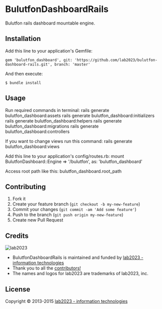 # BulutfonDashboardRails

Bulutfon rails dashboard mountable engine. 

## Installation

Add this line to your application's Gemfile:

    gem 'bulutfon_dashboard', git: 'https://github.com/lab2023/bulutfon-dashboard-rails.git', branch: 'master'

And then execute:

    $ bundle install

## Usage
	
Run required commands in terminal:
	rails generate bulutfon_dashboard:assets 
	rails generate bulutfon_dashboard:initializers 
	rails generate bulutfon_dashboard:helpers 
	rails generate bulutfon_dashboard:migrations 
	rails generate bulutfon_dashboard:controllers 

If you want to change views run this command:
	rails generate bulutfon_dashboard:views

Add this line to your application's config/routes.rb:
	mount BulutfonDashboard::Engine => '/bulutfon', as: 'bulutfon_dashboard'

Access root path like this:
	bulutfon_dashboard.root_path

## Contributing

1. Fork it
2. Create your feature branch (`git checkout -b my-new-feature`)
3. Commit your changes (`git commit -am 'Add some feature'`)
4. Push to the branch (`git push origin my-new-feature`)
5. Create new Pull Request

## Credits

![lab2023](http://lab2023.com/assets/images/named-logo.png)

- BulutfonDashboardRails is maintained and funded by [lab2023 - information technologies](http://lab2023.com/)
- Thank you to all the [contributors!](../../graphs/contributors)
- The names and logos for lab2023 are trademarks of lab2023, inc.

## License

Copyright © 2013-2015 [lab2023 - information technologies](http://lab2023.com)